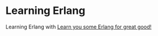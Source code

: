 # Learning Erlang

Learning Erlang with [Learn you some Erlang for great good!](http://learnyousomeerlang.com/)
